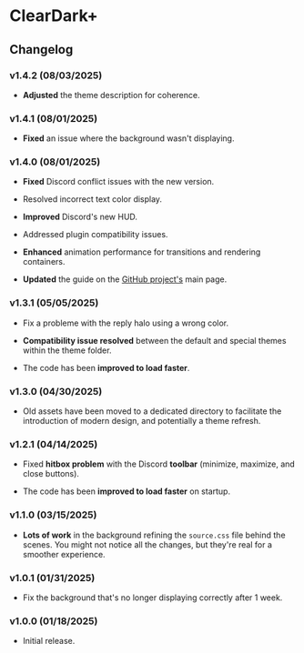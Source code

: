 # ClearDark+

## Changelog

### v1.4.2 (08/03/2025)

* **Adjusted** the theme description for coherence.

### v1.4.1 (08/01/2025)

* **Fixed** an issue where the background wasn't displaying.

### v1.4.0 (08/01/2025)

* **Fixed** Discord conflict issues with the new version.

* Resolved incorrect text color display.

* **Improved** Discord's new HUD.

* Addressed plugin compatibility issues.

* **Enhanced** animation performance for transitions and rendering containers.

* **Updated** the guide on the [GitHub project's](https://fo-lighty.github.io/ClearDark-Plus) main page.

### v1.3.1 (05/05/2025)

* Fix a probleme with the reply halo using a wrong color.

* **Compatibility issue resolved** between the default and special themes within the theme folder.

* The code has been **improved to load faster**.

### v1.3.0 (04/30/2025)

* Old assets have been moved to a dedicated directory to facilitate the introduction of modern design, and potentially a theme refresh.

### v1.2.1 (04/14/2025)

* Fixed **hitbox problem** with the Discord **toolbar** (minimize, maximize, and close buttons).

* The code has been **improved to load faster** on startup.

### v1.1.0 (03/15/2025)
* **Lots of work** in the background refining the `source.css` file behind the scenes. You might not notice all the changes, but they're real for a smoother experience.

### v1.0.1 (01/31/2025)
* Fix the background that's no longer displaying correctly after 1 week.

### v1.0.0 (01/18/2025)
* Initial release.
